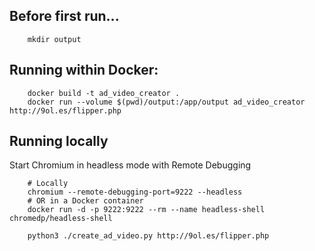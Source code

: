 ## Before first run...

        mkdir output

## Running within Docker:

        docker build -t ad_video_creator .
        docker run --volume $(pwd)/output:/app/output ad_video_creator http://9ol.es/flipper.php

## Running locally

Start Chromium in headless mode with Remote Debugging

        # Locally
        chromium --remote-debugging-port=9222 --headless
        # OR in a Docker container
        docker run -d -p 9222:9222 --rm --name headless-shell chromedp/headless-shell

        python3 ./create_ad_video.py http://9ol.es/flipper.php

